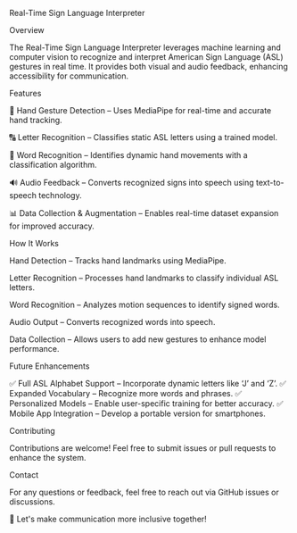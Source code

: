 Real-Time Sign Language Interpreter

Overview

The Real-Time Sign Language Interpreter leverages machine learning and computer vision to recognize and interpret American Sign Language (ASL) gestures in real time. It provides both visual and audio feedback, enhancing accessibility for communication.

Features

🎥 Hand Gesture Detection – Uses MediaPipe for real-time and accurate hand tracking.

🔠 Letter Recognition – Classifies static ASL letters using a trained model.

👐 Word Recognition – Identifies dynamic hand movements with a classification algorithm.

🔊 Audio Feedback – Converts recognized signs into speech using text-to-speech technology.

📊 Data Collection & Augmentation – Enables real-time dataset expansion for improved accuracy.

How It Works

Hand Detection – Tracks hand landmarks using MediaPipe.

Letter Recognition – Processes hand landmarks to classify individual ASL letters.

Word Recognition – Analyzes motion sequences to identify signed words.

Audio Output – Converts recognized words into speech.

Data Collection – Allows users to add new gestures to enhance model performance.

Future Enhancements

✅ Full ASL Alphabet Support – Incorporate dynamic letters like ‘J’ and ‘Z’.
✅ Expanded Vocabulary – Recognize more words and phrases.
✅ Personalized Models – Enable user-specific training for better accuracy.
✅ Mobile App Integration – Develop a portable version for smartphones.

Contributing

Contributions are welcome! Feel free to submit issues or pull requests to enhance the system.

Contact

For any questions or feedback, feel free to reach out via GitHub issues or discussions.

🚀 Let's make communication more inclusive together!


